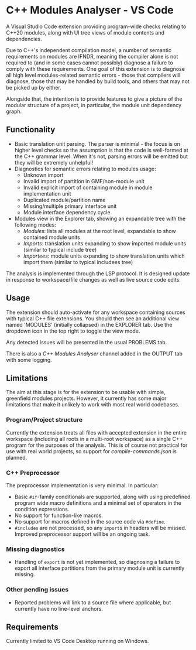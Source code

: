 # C++ Modules Analyser - VS Code

A Visual Studio Code extension providing program-wide checks relating to C++20 modules, along with UI tree views of module contents and dependencies.

Due to C++'s independent compilation model, a number of semantic requirements on modules are IFNDR, meaning the compiler alone is not required to (and in some cases cannot possibly) diagnose a failure to comply with these requirements. One goal of this extension is to diagnose all high level modules-related semantic errors - those that compilers will diagnose, those that may be handled by build tools, and others that may not be picked up by either.

Alongside that, the intention is to provide features to give a picture of the modular structure of a project, in particular, the module unit dependency graph.

## Functionality

- Basic translation unit parsing. The parser is minimal - the focus is on higher level checks so the assumption is that the code is well-formed at the C++ grammar level. When it's not, parsing errors will be emitted but they will be extremely unhelpful!
- Diagnostics for semantic errors relating to modules usage:
  - Unknown import
  - Invalid import of partition in GMF/non-module unit
  - Invalid explicit import of containing module in module implementation unit
  - Duplicated module/partition name
  - Missing/multiple primary interface unit
  - Module interface dependency cycle
- Modules view in the Explorer tab, showing an expandable tree with the following modes:
  - *Modules*: lists all modules at the root level, expandable to show contained module units
  - *Imports*: translation units expanding to show imported module units (similar to typical include tree)
  - *Importees*: module units expanding to show translation units which import them (similar to typical includees tree)

The analysis is implemented through the LSP protocol. It is designed update in response to workspace/file changes as well as live source code edits.

## Usage

The extension should auto-activate for any workspace containing sources with typical C++ file extensions. You should then see an additional view named 'MODULES' (initially collapsed) in the EXPLORER tab. Use the dropdown icon in the top right to toggle the view mode.

Any detected issues will be presented in the usual PROBLEMS tab.

There is also a *C++ Modules Analyser* channel added in the OUTPUT tab with some logging.

## Limitations

The aim at this stage is for the extension to be usable with simple, greenfield modules projects. However, it currently has some major limitations that make it unlikely to work with most real world codebases.

### Program/Project structure

Currently the extension treats all files with accepted extension in the entire workspace (including all roots in a multi-root workspace) as a single C++ program for the purposes of the analysis. This is of course not practical for use with real world projects, so support for *compile-commands.json* is planned.

### C++ Preprocessor
The preprocessor implementation is very minimal. In particular:
- Basic `#if`-family conditionals are supported, along with using predefined program wide macro definitions and a minimal set of operators in the condition expressions.
- No support for function-like macros.
- No support for macros defined in the source code via `#define`.
- `#includes` are not processed, so any `import`s in headers will be missed.
Improved preprocessor support will be an ongoing task.

### Missing diagnostics
- Handling of `export` is not yet implemented, so diagnosing a failure to export all interface partitions from the primary module unit is currently missing.

### Other pending issues
- Reported problems will link to a source file where applicable, but currently have no line-level anchors.

## Requirements

Currently limited to VS Code Desktop running on Windows.
